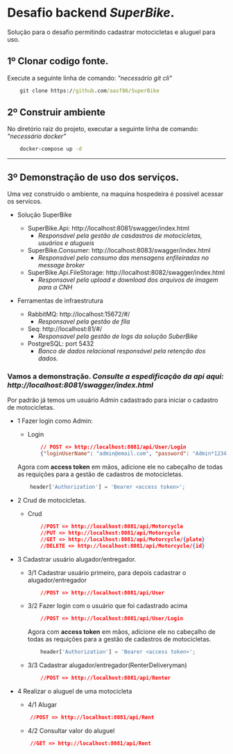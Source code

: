 # Desafio backend *SuperBike*.
Solução para o desafio permitindo cadastrar motocicletas e aluguel para uso.

## 1º Clonar codigo fonte.
Execute a seguinte linha de comando: *"necessário git cli"*
```cmd
    git clone https://github.com/aasf86/SuperBike
```
## 2º Construir ambiente
No diretório raiz do projeto, executar a seguinte linha de comando: *"necessário docker"*
```cmd
    docker-compose up -d
```
---
## 3º Demonstração de uso dos serviços.
Uma vez construido o ambiente, na maquina hospedeira é possivel acessar os servicos.

- Solução SuperBike
    - SuperBike.Api: http://localhost:8081/swagger/index.html
        - *Responsável pela gestão de casdastros de motocicletas, usuários e alugueis*
    - SuperBike.Consumer: http://localhost:8083/swagger/index.html
        - *Responsável pelo consumo das mensagens enfileiradas no message broker*
    - SuperBike.Api.FileStorage: http://localhost:8082/swagger/index.html
        - *Responsavel pela upload e download dos arquivos de imagem para a CNH*

- Ferramentas de infraestrutura
    - RabbitMQ: http://localhost:15672/#/
        - *Responsavel pela gestão de fila*
    - Seq: http://localhost:81/#/
        - *Responsavel pela gestão de logs da solução SuberBike*
    - PostgreSQL: port 5432
        - *Banco de dados relacional responsável pela retenção dos dados.*

### Vamos a demonstração. *Consulte a espedificação da api aqui: http://localhost:8081/swagger/index.html*
Por padrão já temos um usuário Admin cadastrado para iniciar o cadastro de motocicletas.

- 1 Fazer login como Admin:
    - Login
        ```json
            // POST => http://localhost:8081/api/User/Login
            {"loginUserName": "admin@email.com", "password": "Admin*123456"}
        ```
    Agora com <strong>access token</strong> em mãos, adicione ele no cabeçalho de todas as requições para a gestão de cadastros de motocicletas.
    ```javascript
        header['Authorization'] = 'Bearer <access token>';
    ```

- 2 Crud de motocicletas.
    - Crud
        ```json        
            //POST => http://localhost:8081/api/Motorcycle
            //PUT => http://localhost:8081/api/Motorcycle
            //GET => http://localhost:8081/api/Motorcycle/{plate}
            //DELETE => http://localhost:8081/api/Motorcycle/{id}
        ```

- 3 Cadastrar usuário alugador/entregador.

    - 3/1 Cadastrar usuário primeiro, para depois cadastrar o alugador/entregador

        ```json        
            //POST => http://localhost:8081/api/User         
        ```

    - 3/2 Fazer login com o usuário que foi cadastrado acima
        ```json        
            //POST => http://localhost:8081/api/User/Login
        ```

        Agora com <strong>access token</strong> em mãos, adicione ele no cabeçalho de todas as requições para a gestão de cadastros de motocicletas.

        ```javascript
            header['Authorization'] = 'Bearer <access token>';
        ```    

    - 3/3 Cadastrar alugador/entregador(RenterDeliveryman)    
        ```json
            //POST => http://localhost:8081/api/Renter
        ```
- 4 Realizar o aluguel de uma motocicleta    
    - 4/1 Alugar
    ```json
        //POST => http://localhost:8081/api/Rent
    ```
    - 4/2 Consultar valor do aluguel
    ```json
        //GET => http://localhost:8081/api/Rent
    ```